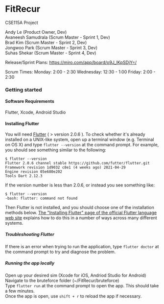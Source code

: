 # FitRecur
CSE115A Project

Andy Le (Product Owner, Dev)\
Avaneesh Samudrala (Scrum Master - Sprint 1, Dev)\
Brad Kim (Scrum Master - Sprint 2, Dev)\
Jongwoo Park (Scrum Master - Sprint 3, Dev)\
Suhas Shekar (Scrum Master - Sprint 4, Dev)

Release/Sprint Plans: https://miro.com/app/board/o9J_lKpSDjY=/

Scrum Times:
Monday: 2:00 - 2:30
Wednesday: 12:30 - 1:00
Friday: 2:00 - 2:30

### Getting started

#### Software Requirements
Flutter, Xcode, Android Studio

#### Installing Flutter

You will need [Flutter](https://flutter.dev/docs/get-started/install) ( > version 2.0.6 ). To check
whether it's already installed on a UNIX-like system, open up a terminal
window (e.g. Terminal on OS X) and type `flutter --version` at the command prompt. For
example, you should see something similar to the following:

```shell
$ flutter --version
Flutter 2.0.6 channel stable https://github.com/futter/flutter.git
Framework revision 1d9032 c8e1 (4 weeks ago) 2021-04-29
Engine revision 05e680e202
Tools Dart 2.12.3
```

If the version number is less than 2.0.6, or instead you see something like:

```shell
$ flutter --version
-bash: flutter: command not found
```

Then Flutter is not installed, and you should choose one of the installation
methods below. [The "Installing Flutter" page of the official
Flutter language web
site](https://flutter.dev/docs/get-started/install) explains how
to do this in a number of ways across many different systems.

##### Troubleshooting Flutter
If there is an error when trying to run the application, type `flutter doctor` at the command prompt
to try and diagnose the problem.

##### Running the app locally
Open up your desired sim (Xcode for iOS, Andriod Studio for Android)\
Navigate to the bruteforce folder (~/FitRecur/bruteforce)\
Type `flutter run` at the command prompt to open the app. This should take a few minutes.\
Once the app is open, use `shift + r` to reload the app if necessary.
